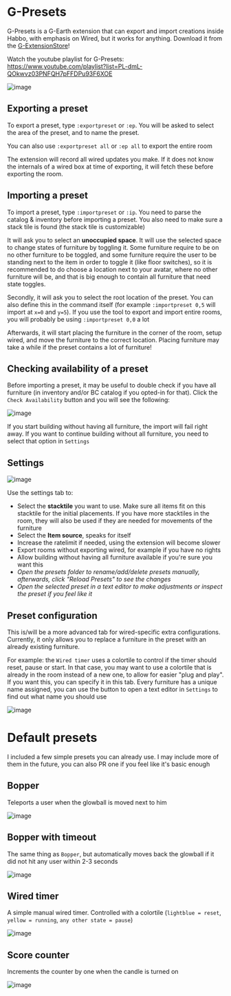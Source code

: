 # G-Presets

G-Presets is a G-Earth extension that can export and import creations inside Habbo, with emphasis on Wired, but it works for anything. Download it from the [G-ExtensionStore](https://github.com/sirjonasxx/G-ExtensionStore)!

Watch the youtube playlist for G-Presets: https://www.youtube.com/playlist?list=PL-dmL-QOkwvz03PNFQH7pFFDPu93F6XOE

![image](https://user-images.githubusercontent.com/36828922/133943406-725fb841-ee6c-4342-9f2d-b0ecf261e49e.png)


## Exporting a preset

To export a preset, type `:exportpreset` or `:ep`. You will be asked to select the area of the preset, and to name the preset.

You can also use `:exportpreset all` or `:ep all` to export the entire room

The extension will record all wired updates you make. If it does not know the internals of a wired box at time of exporting, it will fetch these before exporting the room.


## Importing a preset

To import a preset, type `:importpreset` or `:ip`. You need to parse the catalog & inventory before importing a preset. You also need to make sure a stack tile is found (the stack tile is customizable)

It will ask you to select an **unoccupied space**. It will use the selected space to change states of furniture by toggling it. Some furniture require to be on no other furniture to be toggled, and some furniture require the user to be standing next to the item in order to toggle it (like floor switches), so it is recommended to do choose a location next to your avatar, where no other furniture will be, and that is big enough to contain all furniture that need state toggles.

Secondly, it will ask you to select the root location of the preset. You can also define this in the command itself (for example `:importpreset 0,5` will import at `x=0` and `y=5`). If you use the tool to export and import entire rooms, you will probably be using `:importpreset 0,0` a lot

Afterwards, it will start placing the furniture in the corner of the room, setup wired, and move the furniture to the correct location. Placing furniture may take a while if the preset contains a lot of furniture!


## Checking availability of a preset

Before importing a preset, it may be useful to double check if you have all furniture (in inventory and/or BC catalog if you opted-in for that). Click the `Check Availability` button and you will see the following:

![image](https://user-images.githubusercontent.com/36828922/133943499-23cfe5f4-c11a-42d4-b151-158d47bd592f.png)

If you start building without having all furniture, the import will fail right away. If you want to continue building without all furniture, you need to select that option in `Settings`

## Settings

![image](https://user-images.githubusercontent.com/36828922/134006632-4394a8f9-a6be-4328-bb45-5ed80da36d2c.png)

Use the settings tab to:
* Select the **stacktile** you want to use. Make sure all items fit on this stacktile for the initial placements. If you have more stacktiles in the room, they will also be used if they are needed for movements of the furniture
* Select the **Item source**, speaks for itself
* Increase the ratelimit if needed, using the extension will become slower
* Export rooms without exporting wired, for example if you have no rights
* Allow building without having all furniture available if you're sure you want this
* _Open the presets folder to rename/add/delete presets manually, afterwards, click "Reload Presets" to see the changes_
* _Open the selected preset in a text editor to make adjustments or inspect the preset if you feel like it_


## Preset configuration

This is/will be a more advanced tab for wired-specific extra configurations. Currently, it only allows you to replace a furniture in the preset with an already existing furniture.

For example: the `Wired timer` uses a colortile to control if the timer should reset, pause or start.
In that case, you may want to use a colortile that is already in the room instead of a new one, to allow for easier "plug and play". If you want this, you can specify it in this tab. Every furniture has a unique name assigned, you can use the button to open a text editor in `Settings` to find out what name you should use

![image](https://user-images.githubusercontent.com/36828922/133943714-0d2937e4-f151-4db4-91c5-cc50d7102e38.png)


# Default presets

I included a few simple presets you can already use. I may include more of them in the future, you can also PR one if you feel like it's basic enough

## Bopper
Teleports a user when the glowball is moved next to him

![image](https://user-images.githubusercontent.com/36828922/133943775-91dd9f58-34f5-4c09-bc4a-3c45a4dc2af2.png)


## Bopper with timeout
The same thing as `Bopper`, but automatically moves back the glowball if it did not hit any user within 2-3 seconds

![image](https://user-images.githubusercontent.com/36828922/133943780-0bcf4ec7-aed2-4472-91b3-44b9dfbd020e.png)


## Wired timer
A simple manual wired timer. Controlled with a colortile (`lightblue = reset`, `yellow = running`, `any other state = pause`)

![image](https://user-images.githubusercontent.com/36828922/133943817-1a0a6b5a-f5dc-4f69-826f-14fe495c7d70.png)


## Score counter
Increments the counter by one when the candle is turned on

![image](https://user-images.githubusercontent.com/36828922/133943851-aea42148-3cff-46f0-b074-f6694336890c.png)
